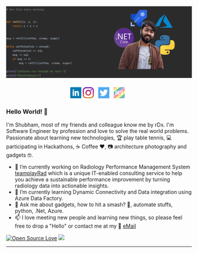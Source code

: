 # ![shubham gupta header](https://raw.githubusercontent.com/ougrocks/ougrocks/master/icons/github-shubham-banner-dark.png)
<p align='center'>
<a href="https://www.linkedin.com/in/rdxshubham/"><img height="30" src="https://raw.githubusercontent.com/ougrocks/ougrocks/master/icons/linkedin.png"></a>
<a href="https://instagram.com/rdxshubham"><img height="30" src="https://raw.githubusercontent.com/ougrocks/ougrocks/master/icons/instagram.jpg?raw=true"></a>&nbsp;&nbsp;
<a href="https://twitter.com/rdxshubhams"><img height="30" src="https://raw.githubusercontent.com/ougrocks/ougrocks/master/icons/twitter.png?raw=true"></a>&nbsp;&nbsp;
<a href="https://dev.to/rdxshubham"><img height="30" src="https://raw.githubusercontent.com/ougrocks/ougrocks/master/icons/dev.png?raw=true"></a>&nbsp;&nbsp;
</p>

### Hello World! 👋

I'm Shubham, most of my friends and colleague know me by rDx. I'm Software Engineer by profession and love to solve the real world problems. Passionate about learning new technologies, :trophy: play table tennis, :computer: participating in Hackathons, :coffee: Coffee :hearts:, :camera: architecture photography and gadgets :nerd_face:. 


- 🔭 I’m currently working on Radiology Performance Management System [teamplayRad](https://www.siemens-healthineers.com/services/value-partnerships/portfolio-modules/digital-platforms/digital-platforms#teamplayRad) which is a unique IT-enabled consulting service to help you achieve a sustainable performance improvement by turning radiology data into actionable insights.
- 🌱 I’m currently learning Dynamic Connectivity and Data integration using Azure Data Factory.
- 💬 Ask me about gadgets, how to hit a smash? :tennis:, automate stuffs, python, .Net, Azure.
- 📫 I love meeting new people and learning new things, so please feel free to drop a "Hello" or contact me at my :email: [eMail](mailto:07shubhamg@gmail.com)



[![Open Source Love](https://badges.frapsoft.com/os/v1/open-source.svg?v=103)](https://github.com/ellerbrock/open-source-badges/)
<img src="https://visitor-badge.glitch.me/badge?page_id=rdxshubham.visitor-badge">

---

